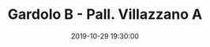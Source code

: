 ---
title: Gardolo B - Pall. Villazzano A
date: 2019-10-29 19:30:00
squadra-a: Pall. Villazzano A
punteggio-a: 
squadra-b: Bc Gardolo B
punteggio-b: 
partite/squadra: under-18-19-20
luogo: Centro Sportivo Trento Nord
categoria: under 18
---